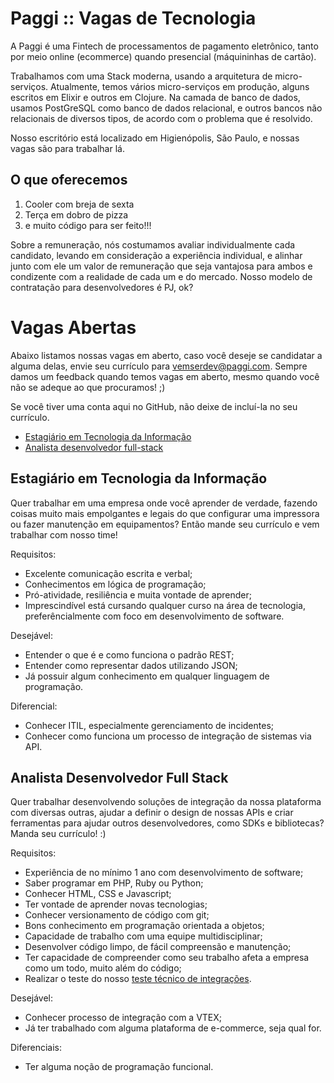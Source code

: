 # Paggi :: Vagas de Tecnologia

A Paggi é uma Fintech de processamentos de pagamento eletrônico, tanto por meio online (ecommerce) quando presencial (máquininhas de cartão).

Trabalhamos com uma Stack moderna, usando a arquitetura de micro-serviços. Atualmente, temos vários micro-serviços em produção, alguns escritos em Elixir e outros em Clojure. Na camada de banco de dados, usamos PostGreSQL como banco de dados relacional, e outros bancos não relacionais de diversos tipos, de acordo com o problema que é resolvido.

Nosso escritório está localizado em Higienópolis, São Paulo, e nossas vagas são para trabalhar lá.

## O que oferecemos

1. Cooler com breja de sexta
2. Terça em dobro de pizza
3. e muito código para ser feito!!!

Sobre a remuneração, nós costumamos avaliar individualmente cada candidato, levando em consideração a experiência individual, e alinhar junto com ele um valor de remuneração que seja vantajosa para ambos e condizente com a realidade de cada um e do mercado. Nosso modelo de contratação para desenvolvedores é PJ, ok?

# Vagas Abertas

Abaixo listamos nossas vagas em aberto, caso você deseje se candidatar a alguma delas, envie seu currículo para vemserdev@paggi.com. Sempre damos um feedback quando temos vagas em aberto, mesmo quando você não se adeque ao que procuramos! ;)

Se você tiver uma conta aqui no GitHub, não deixe de incluí-la no seu currículo.

* [Estagiário em Tecnologia da Informação](#estagiário-em-tecnologia-da-informação)
* [Analista desenvolvedor full-stack](#analista-desenvolvedor-full-stack)

## Estagiário em Tecnologia da Informação

Quer trabalhar em uma empresa onde você aprender de verdade, fazendo coisas muito mais empolgantes e legais do que configurar uma impressora ou fazer manutenção em equipamentos? Então mande seu currículo e vem trabalhar com nosso time!

Requisitos:

* Excelente comunicação escrita e verbal;
* Conhecimentos em lógica de programação;
* Pró-atividade, resiliência e muita vontade de aprender;
* Imprescindível está cursando qualquer curso na área de tecnologia, preferêncialmente com foco em desenvolvimento de software.


Desejável:

* Entender o que é e como funciona o padrão REST;
* Entender como representar dados utilizando JSON;
* Já possuir algum conhecimento em qualquer linguagem de programação.


Diferencial:

* Conhecer ITIL, especialmente gerenciamento de incidentes;
* Conhecer como funciona um processo de integração de sistemas via API.


## Analista Desenvolvedor Full Stack

Quer trabalhar desenvolvendo soluções de integração da nossa plataforma com diversas outras, ajudar a definir o design de nossas APIs e criar ferramentas para ajudar outros desenvolvedores, como SDKs e bibliotecas? Manda seu currículo! :)


Requisitos:
* Experiência de no mínimo 1 ano com desenvolvimento de software;
* Saber programar em PHP, Ruby ou Python;
* Conhecer HTML, CSS e Javascript;
* Ter vontade de aprender novas tecnologias;
* Conhecer versionamento de código com git;
* Bons conhecimento em programação orientada a objetos;
* Capacidade de trabalho com uma equipe multidisciplinar;
* Desenvolver código limpo, de fácil compreensão e manutenção;
* Ter capacidade de compreender como seu trabalho afeta a empresa como um todo, muito além do código;
* Realizar o teste do nosso [teste técnico de integrações](/teste-integracoes/README.md).


Desejável:
* Conhecer processo de integração com a VTEX;
* Já ter trabalhado com alguma plataforma de e-commerce, seja qual for.


Diferenciais:
* Ter alguma noção de programação funcional.
